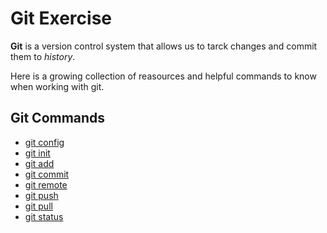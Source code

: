 # Git Exercise 

**Git** is a version control system that allows us to tarck changes and commit them to *history*.

Here is a growing collection of reasources and helpful commands to know when working with git.

## Git Commands

- [git config ](./Commands/Config.md)
- [git init](./Commands/Init.md)
- [git add](./Commands/Add.md)
- [git commit](./Commands/Commit.md)
- [git remote](./Commands/Remote.md)
- [git push](./Commands/Push.md)
- [git pull](./Commands/Pull.md)
- [git status](./Commands/Status.md)